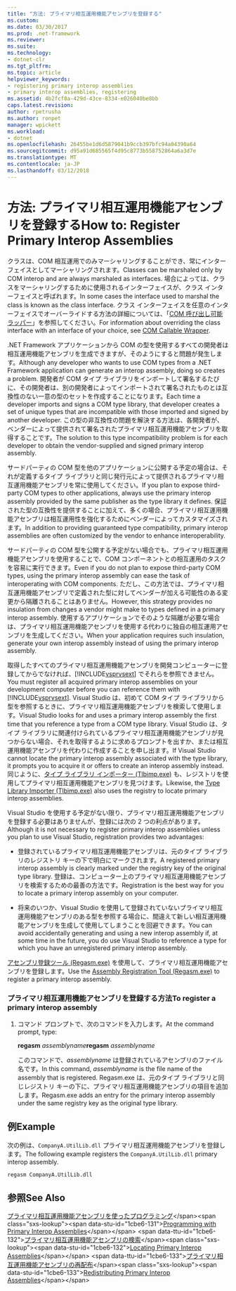 ```yaml
---
title: "方法: プライマリ相互運用機能アセンブリを登録する"
ms.custom: 
ms.date: 03/30/2017
ms.prod: .net-framework
ms.reviewer: 
ms.suite: 
ms.technology:
- dotnet-clr
ms.tgt_pltfrm: 
ms.topic: article
helpviewer_keywords:
- registering primary interop assemblies
- primary interop assemblies, registering
ms.assetid: 4b2fcf8a-429d-43ce-8334-e026040be8bb
caps.latest.revision: 
author: rpetrusha
ms.author: ronpet
manager: wpickett
ms.workload:
- dotnet
ms.openlocfilehash: 26455be1d6d5879041b9ccb397bfc94a04390a64
ms.sourcegitcommit: d95a91d685565f4d95c8773b558752864a6a3d7e
ms.translationtype: MT
ms.contentlocale: ja-JP
ms.lasthandoff: 03/12/2018
---
```

# <a name="how-to-register-primary-interop-assemblies"></a><span data-ttu-id="1cbe6-102">方法: プライマリ相互運用機能アセンブリを登録する</span><span class="sxs-lookup"><span data-stu-id="1cbe6-102">How to: Register Primary Interop Assemblies</span></span>
<span data-ttu-id="1cbe6-103">クラスは、COM 相互運用でのみマーシャリングすることができ、常にインターフェイスとしてマーシャリングされます。</span><span class="sxs-lookup"><span data-stu-id="1cbe6-103">Classes can be marshaled only by COM interop and are always marshaled as interfaces.</span></span> <span data-ttu-id="1cbe6-104">場合によっては、クラスをマーシャリングするために使用されるインターフェイスが、クラス インターフェイスと呼ばれます。</span><span class="sxs-lookup"><span data-stu-id="1cbe6-104">In some cases the interface used to marshal the class is known as the class interface.</span></span> <span data-ttu-id="1cbe6-105">クラス インターフェイスを任意のインターフェイスでオーバーライドする方法の詳細については、「[COM 呼び出し可能ラッパー](../../../docs/framework/interop/com-callable-wrapper.md)」を参照してください。</span><span class="sxs-lookup"><span data-stu-id="1cbe6-105">For information about overriding the class interface with an interface of your choice, see [COM Callable Wrapper](../../../docs/framework/interop/com-callable-wrapper.md).</span></span>  
  
 <span data-ttu-id="1cbe6-106">.NET Framework アプリケーションから COM の型を使用するすべての開発者は相互運用機能アセンブリを生成できますが、そのようにすると問題が発生します。</span><span class="sxs-lookup"><span data-stu-id="1cbe6-106">Although any developer who wants to use COM types from a .NET Framework application can generate an interop assembly, doing so creates a problem.</span></span> <span data-ttu-id="1cbe6-107">開発者が COM タイプ ライブラリをインポートして署名するたびに、その開発者は、別の開発者によってインポートされて署名されたものとは互換性のない一意の型のセットを作成することになります。</span><span class="sxs-lookup"><span data-stu-id="1cbe6-107">Each time a developer imports and signs a COM type library, that developer creates a set of unique types that are incompatible with those imported and signed by another developer.</span></span> <span data-ttu-id="1cbe6-108">この型の非互換性の問題を解決する方法は、各開発者が、ベンダーによって提供されて署名されたプライマリ相互運用機能アセンブリを取得することです。</span><span class="sxs-lookup"><span data-stu-id="1cbe6-108">The solution to this type incompatibility problem is for each developer to obtain the vendor-supplied and signed primary interop assembly.</span></span>  
  
 <span data-ttu-id="1cbe6-109">サードパーティの COM 型を他のアプリケーションに公開する予定の場合は、それが定義するタイプ ライブラリと同じ発行元によって提供されるプライマリ相互運用機能アセンブリを常に使用してください。</span><span class="sxs-lookup"><span data-stu-id="1cbe6-109">If you plan to expose third-party COM types to other applications, always use the primary interop assembly provided by the same publisher as the type library it defines.</span></span> <span data-ttu-id="1cbe6-110">保証された型の互換性を提供することに加えて、多くの場合、プライマリ相互運用機能アセンブリは相互運用性を強化するためにベンダーによってカスタマイズされます。</span><span class="sxs-lookup"><span data-stu-id="1cbe6-110">In addition to providing guaranteed type compatibility, primary interop assemblies are often customized by the vendor to enhance interoperability.</span></span>  
  
 <span data-ttu-id="1cbe6-111">サードパーティの COM 型を公開する予定がない場合でも、プライマリ相互運用機能アセンブリを使用することで、COM コンポーネントとの相互運用のタスクを容易に実行できます。</span><span class="sxs-lookup"><span data-stu-id="1cbe6-111">Even if you do not plan to expose third-party COM types, using the primary interop assembly can ease the task of interoperating with COM components.</span></span> <span data-ttu-id="1cbe6-112">ただし、この方法では、プライマリ相互運用機能アセンブリで定義された型に対してベンダーが加える可能性のある変更から隔離されることはありません。</span><span class="sxs-lookup"><span data-stu-id="1cbe6-112">However, this strategy provides no insulation from changes a vendor might make to types defined in a primary interop assembly.</span></span> <span data-ttu-id="1cbe6-113">使用するアプリケーションでそのような隔離が必要な場合は、プライマリ相互運用機能アセンブリを使用する代わりに独自の相互運用アセンブリを生成してください。</span><span class="sxs-lookup"><span data-stu-id="1cbe6-113">When your application requires such insulation, generate your own interop assembly instead of using the primary interop assembly.</span></span>  
  
 <span data-ttu-id="1cbe6-114">取得したすべてのプライマリ相互運用機能アセンブリを開発コンピューターに登録してからでなければ、[!INCLUDE[vsprvsext](../../../includes/vsprvsext-md.md)] でそれらを参照できません。</span><span class="sxs-lookup"><span data-stu-id="1cbe6-114">You must register all acquired primary interop assemblies on your development computer before you can reference them with [!INCLUDE[vsprvsext](../../../includes/vsprvsext-md.md)].</span></span> <span data-ttu-id="1cbe6-115">Visual Studio は、初めて COM タイプ ライブラリから型を参照するときに、プライマリ相互運用機能アセンブリを検索して使用します。</span><span class="sxs-lookup"><span data-stu-id="1cbe6-115">Visual Studio looks for and uses a primary interop assembly the first time that you reference a type from a COM type library.</span></span> <span data-ttu-id="1cbe6-116">Visual Studio は、タイプ ライブラリに関連付けられているプライマリ相互運用機能アセンブリが見つからない場合、それを取得するように求めるプロンプトを出すか、または相互運用機能アセンブリを代わりに作成することを申し出ます。</span><span class="sxs-lookup"><span data-stu-id="1cbe6-116">If Visual Studio cannot locate the primary interop assembly associated with the type library, it prompts you to acquire it or offers to create an interop assembly instead.</span></span> <span data-ttu-id="1cbe6-117">同じように、[タイプ ライブラリ インポーター (Tlbimp.exe)](../../../docs/framework/tools/tlbimp-exe-type-library-importer.md) も、レジストリを使用してプライマリ相互運用機能アセンブリを見つけます。</span><span class="sxs-lookup"><span data-stu-id="1cbe6-117">Likewise, the [Type Library Importer (Tlbimp.exe)](../../../docs/framework/tools/tlbimp-exe-type-library-importer.md) also uses the registry to locate primary interop assemblies.</span></span>  
  
 <span data-ttu-id="1cbe6-118">Visual Studio を使用する予定がない限り、プライマリ相互運用機能アセンブリを登録する必要はありませんが、登録には次の 2 つの利点があります。</span><span class="sxs-lookup"><span data-stu-id="1cbe6-118">Although it is not necessary to register primary interop assemblies unless you plan to use Visual Studio, registration provides two advantages:</span></span>  
  
-   <span data-ttu-id="1cbe6-119">登録されているプライマリ相互運用機能アセンブリは、元のタイプ ライブラリのレジストリ キーの下で明白にマークされます。</span><span class="sxs-lookup"><span data-stu-id="1cbe6-119">A registered primary interop assembly is clearly marked under the registry key of the original type library.</span></span> <span data-ttu-id="1cbe6-120">登録は、コンピューター上のプライマリ相互運用機能アセンブリを検索するための最善の方法です。</span><span class="sxs-lookup"><span data-stu-id="1cbe6-120">Registration is the best way for you to locate a primary interop assembly on your computer.</span></span>  
  
-   <span data-ttu-id="1cbe6-121">将来のいつか、Visual Studio を使用して登録されていないプライマリ相互運用機能アセンブリのある型を参照する場合に、間違えて新しい相互運用機能アセンブリを生成して使用してしまうことを回避できます。</span><span class="sxs-lookup"><span data-stu-id="1cbe6-121">You can avoid accidentally generating and using a new interop assembly if, at some time in the future, you do use Visual Studio to reference a type for which you have an unregistered primary interop assembly.</span></span>  
  
 <span data-ttu-id="1cbe6-122">[アセンブリ登録ツール (Regasm.exe)](../../../docs/framework/tools/regasm-exe-assembly-registration-tool.md) を使用して、プライマリ相互運用機能アセンブリを登録します。</span><span class="sxs-lookup"><span data-stu-id="1cbe6-122">Use the [Assembly Registration Tool (Regasm.exe)](../../../docs/framework/tools/regasm-exe-assembly-registration-tool.md) to register a primary interop assembly.</span></span>  
  
### <a name="to-register-a-primary-interop-assembly"></a><span data-ttu-id="1cbe6-123">プライマリ相互運用機能アセンブリを登録する方法</span><span class="sxs-lookup"><span data-stu-id="1cbe6-123">To register a primary interop assembly</span></span>  
  
1.  <span data-ttu-id="1cbe6-124">コマンド プロンプトで、次のコマンドを入力します。</span><span class="sxs-lookup"><span data-stu-id="1cbe6-124">At the command prompt, type:</span></span>  
  
     <span data-ttu-id="1cbe6-125">**regasm** *assemblyname*</span><span class="sxs-lookup"><span data-stu-id="1cbe6-125">**regasm** *assemblyname*</span></span>  
  
     <span data-ttu-id="1cbe6-126">このコマンドで、*assemblyname* は登録されているアセンブリのファイル名です。</span><span class="sxs-lookup"><span data-stu-id="1cbe6-126">In this command, *assemblyname* is the file name of the assembly that is registered.</span></span> <span data-ttu-id="1cbe6-127">Regasm.exe は、元のタイプ ライブラリと同じレジストリ キーの下に、プライマリ相互運用機能アセンブリの項目を追加します。</span><span class="sxs-lookup"><span data-stu-id="1cbe6-127">Regasm.exe adds an entry for the primary interop assembly under the same registry key as the original type library.</span></span>  
  
## <a name="example"></a><span data-ttu-id="1cbe6-128">例</span><span class="sxs-lookup"><span data-stu-id="1cbe6-128">Example</span></span>  
 <span data-ttu-id="1cbe6-129">次の例は、`CompanyA.UtilLib.dll` プライマリ相互運用機能アセンブリを登録します。</span><span class="sxs-lookup"><span data-stu-id="1cbe6-129">The following example registers the `CompanyA.UtilLib.dll` primary interop assembly.</span></span>  
  
```console  
regasm CompanyA.UtilLib.dll  
```  
  
## <a name="see-also"></a><span data-ttu-id="1cbe6-130">参照</span><span class="sxs-lookup"><span data-stu-id="1cbe6-130">See Also</span></span>  
 <span data-ttu-id="1cbe6-131">[プライマリ相互運用機能アセンブリを使ったプログラミング](https://msdn.microsoft.com/library/306fa1d6-0703-4004-9e93-d0a57f1be81e(v=vs.100))</span><span class="sxs-lookup"><span data-stu-id="1cbe6-131">[Programming with Primary Interop Assemblies](https://msdn.microsoft.com/library/306fa1d6-0703-4004-9e93-d0a57f1be81e(v=vs.100))</span></span>  
 <span data-ttu-id="1cbe6-132">[プライマリ相互運用機能アセンブリの検索](https://msdn.microsoft.com/library/d6768e4b-cd80-414d-a4f8-05d979eb393b(v=vs.100))</span><span class="sxs-lookup"><span data-stu-id="1cbe6-132">[Locating Primary Interop Assemblies](https://msdn.microsoft.com/library/d6768e4b-cd80-414d-a4f8-05d979eb393b(v=vs.100))</span></span>  
 <span data-ttu-id="1cbe6-133">[プライマリ相互運用機能アセンブリの再配布](https://msdn.microsoft.com/library/e76384f0-d631-474c-bdbd-13884cba0265(v=vs.100))</span><span class="sxs-lookup"><span data-stu-id="1cbe6-133">[Redistributing Primary Interop Assemblies](https://msdn.microsoft.com/library/e76384f0-d631-474c-bdbd-13884cba0265(v=vs.100))</span></span>

